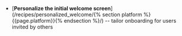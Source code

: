 * [**Personalize the initial welcome screen**](/recipes/personalized_welcome/{% section platform %}{{page.platform}}{% endsection %}/) -- tailor onboarding for users invited by others
